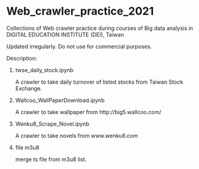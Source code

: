 # Web_crawler_practice_2021
Collections of Web crawler practice during courses of Big data analysis in DIGITAL EDUCATION INSTITUTE (DEI), Taiwan

Updated irregularly. Do not use for commercial purposes.


Description:

<ol>
<li>twse_daily_stock.ipynb</li>
<p>A crawler to take daily turnover of listed stocks from Taiwan Stock Exchange.
<li>Wallcoo_WallPaperDownload.ipynb</li>
<p>A crawler to take wallpaper from http://big5.wallcoo.com/ 
<li>Wenku8_Scrape_Novel.ipynb</li>
<p>A crawler to take novels from www.wenku8.com
<li>file m3u8</li>
<p>merge ts file from m3u8 list.
</ol>